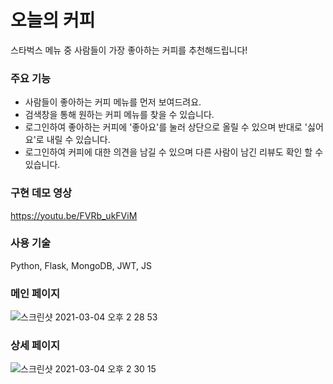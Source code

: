 # 오늘의 커피

스타벅스 메뉴 중 사람들이 가장 좋아하는 커피를 추천해드립니다!

### 주요 기능
- 사람들이 좋아하는 커피 메뉴를 먼저 보여드려요.
- 검색창을 통해 원하는 커피 메뉴를 찾을 수 있습니다.
- 로그인하여 좋아하는 커피에 '좋아요'를 눌러 상단으로 올릴 수 있으며 반대로 '싫어요'로 내릴 수 있습니다.
- 로그인하여 커피에 대한 의견을 남길 수 있으며 다른 사람이 남긴 리뷰도 확인 할 수 있습니다.

### 구현 데모 영상
https://youtu.be/FVRb_ukFViM

### 사용 기술
Python, Flask, MongoDB, JWT, JS

### 메인 페이지
![스크린샷 2021-03-04 오후 2 28 53](https://user-images.githubusercontent.com/58046372/109915914-04d81080-7cf6-11eb-94ff-dbc760226f79.png)

### 상세 페이지
![스크린샷 2021-03-04 오후 2 30 15](https://user-images.githubusercontent.com/58046372/109915986-2638fc80-7cf6-11eb-8d16-72fe8b5a4da0.png)
